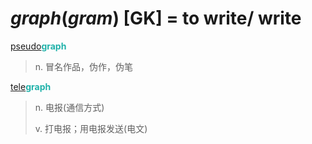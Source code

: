 # _graph_(_gram_) [GK] = to write/ write

[pseudo](pseudo-.md)<b style="color: #20B2AA;">graph</b>
> n. 冒名作品，伪作，伪笔

[tele](tele-.md)<b style="color: #20B2AA;">graph</b>
> n. 电报(通信方式)
>
> v. 打电报；用电报发送(电文)